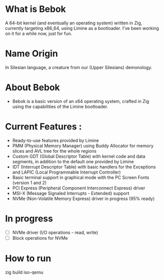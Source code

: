 # What is Bebok
A 64-bit kernel (and eventually an operating system) written in Zig, currently targeting x86_64, using Limine as a bootloader. I've been working on it for a while now, just for fun.

# Name Origin
In Silesian language, a creature from our (Upper Silesians) demonology. 

# About Bebok
- Bebok is a basic version of an x64 operating system, crafted in Zig using the capabilities of the Limine bootloader.

# Current Features :
- Ready-to-use features provided by Limine
- PMM (Physical Memory Manager) using Buddy Allocator for memory slices and AVL tree for the whole regions
- Custom GDT (Global Descriptor Table) with kernel code and data segments, in addition to the default one provided by Limine
- IDT (Interrupt Descriptor Table) with basic handlers for the Exceptions and LAPIC (Local Programmable Interrupt Controller)
- Basic terminal support in graphical mode with the PC Screen Fonts (version 1 and 2)
- PCI Express (Peripheral Component Interconnect Express) driver  
- MSI-X (Message Signaled Interrupts - Extended) support
- NVMe (Non-Volatile Memory Express) driver in progress (95% ready)

# In progress
- [ ] NVMe driver (I/O operations - read, write)
- [ ] Block operations for NVMe

# How to run
zig build iso-qemu 
```
